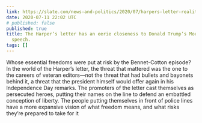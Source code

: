 ```yaml
---
link: https://slate.com/news-and-politics/2020/07/harpers-letter-reality-debate.html
date: 2020-07-11 22:02 UTC
# published: false
published: true
title: The Harper’s letter has an eerie closeness to Donald Trump’s Mount Rushmore
  speech.
tags: []
---
```


Whose essential freedoms were put at risk by the Bennet-Cotton episode? In the world of the Harper’s letter, the threat that mattered was the one to the careers of veteran editors—not the threat that had bullets and bayonets behind it, a threat that the president himself would offer again in his Independence Day remarks. The promoters of the letter cast themselves as persecuted heroes, putting their names on the line to defend an embattled conception of liberty. The people putting themselves in front of police lines have a more expansive vision of what freedom means, and what risks they’re prepared to take for it
